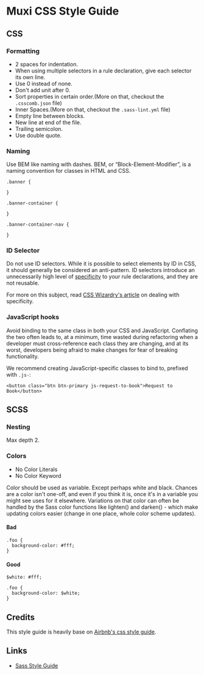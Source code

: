 # Muxi CSS Style Guide

## CSS 

### Formatting

+ 2 spaces for indentation.
+ When using multiple selectors in a rule declaration, give each selector its own line.
+ Use 0 instead of none.
+ Don't add unit after 0.
+ Sort properties in certain order.(More on that, checkout the `.csscomb.json` file)
+ Inner Spaces.(More on that, checkout the `.sass-lint.yml` file)
+ Empty line between blocks.
+ New line at end of the file.
+ Trailing semicolon.
+ Use double quote. 

### Naming

Use BEM like naming with dashes. BEM, or “Block-Element-Modifier”, is a naming convention for classes in HTML and CSS. 


```
.banner {

}

.banner-container {

}

.banner-container-nav {

}
```

### ID Selector

Do not use ID selectors. While it is possible to select elements by ID in CSS, it should generally be considered an anti-pattern. ID selectors introduce an unnecessarily high level of [specificity](https://developer.mozilla.org/en-US/docs/Web/CSS/Specificity) to your rule declarations, and they are not reusable.

For more on this subject, read [CSS Wizardry's article](http://csswizardry.com/2014/07/hacks-for-dealing-with-specificity/) on dealing with specificity.

### JavaScript hooks

Avoid binding to the same class in both your CSS and JavaScript. Conflating the two often leads to, at a minimum, time wasted during refactoring when a developer must cross-reference each class they are changing, and at its worst, developers being afraid to make changes for fear of breaking functionality.

We recommend creating JavaScript-specific classes to bind to, prefixed with `.js-`:

```
<button class="btn btn-primary js-request-to-book">Request to Book</button>

```

## SCSS

### Nesting

Max depth 2.

### Colors

+ No Color Literals
+ No Color Keyword

Color should be used as variable. Except perhaps white and black. Chances are a color isn't one-off, and even if you think it is, once it's in a variable you might see uses for it elsewhere. Variations on that color can often be handled by the Sass color functions like lighten() and darken() - which make updating colors easier (change in one place, whole color scheme updates).

#### Bad

````
.foo {
  background-color: #fff;
}
````

#### Good

````
$white: #fff;

.foo {
  background-color: $white;
}
````


## Credits

This style guide is heavily base on [Airbnb's css style guide](https://github.com/airbnb/css).

## Links

+ [Sass Style Guide](https://css-tricks.com/sass-style-guide/)



